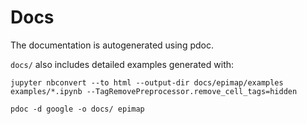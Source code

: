 # Docs

The documentation is autogenerated using pdoc.

`docs/` also includes detailed examples generated
with:

`jupyter nbconvert --to html --output-dir docs/epimap/examples examples/*.ipynb --TagRemovePreprocessor.remove_cell_tags=hidden`

`pdoc -d google -o docs/ epimap`

